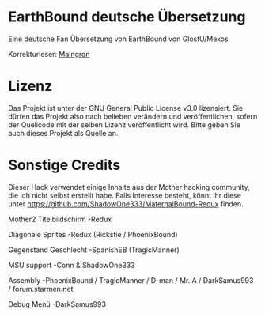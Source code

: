 # EarthBound deutsche Übersetzung
Eine deutsche Fan Übersetzung von EarthBound
von GlostU/Mexos  

Korrekturleser: [Maingron](https://maingron.com)

# Lizenz
Das Projekt ist unter der GNU General Public License v3.0 lizensiert.
Sie dürfen das Projekt also nach belieben verändern und veröffentlichen, sofern der Quellcode mit der selben Lizenz veröffentlicht wird.
Bitte geben Sie auch dieses Projekt als Quelle an.


# Sonstige Credits
Dieser Hack verwendet einige Inhalte aus der Mother hacking community, die ich nicht selbst erstellt habe.
Falls Interesse besteht, könnt ihr diese unter https://github.com/ShadowOne333/MaternalBound-Redux finden.

Mother2 Titelbildschirm		-Redux

Diagonale Sprites	-Redux (Rickstie / PhoenixBound)

Gegenstand Geschlecht		-SpanishEB (TragicManner)

MSU support	-Conn & ShadowOne333

Assembly -PhoenixBound / TragicManner / D-man / Mr. A / DarkSamus993 / forum.starmen.net

Debug Menü -DarkSamus993
